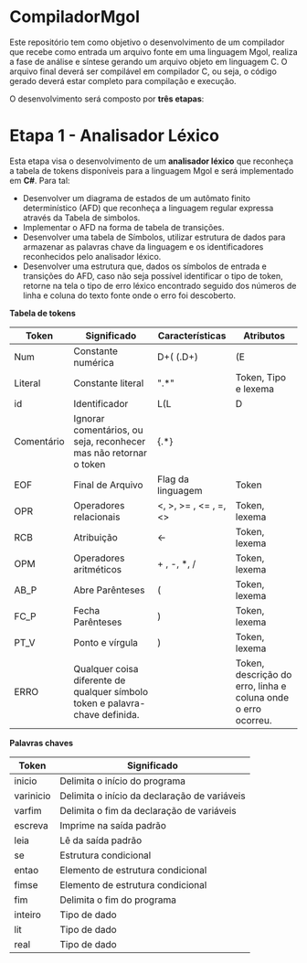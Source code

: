 # CompiladorMgol
Este repositório tem como objetivo o desenvolvimento de um compilador que recebe como entrada um arquivo fonte em uma linguagem Mgol, realiza a fase de análise e síntese gerando um arquivo objeto em linguagem C. O arquivo final deverá ser compilável em compilador C, ou seja, o código gerado deverá estar completo para compilação e execução.

O desenvolvimento será composto por **três etapas**:

# Etapa 1 - Analisador Léxico
Esta etapa visa o desenvolvimento de um **analisador léxico** que reconheça a tabela de tokens disponíveis para a
linguagem Mgol e será implementado em **C#**.
Para tal:
- Desenvolver um diagrama de estados de um autômato finito determinístico (AFD) que reconheça a linguagem regular expressa através da Tabela de simbolos.
- Implementar o AFD na forma de tabela de transições.
- Desenvolver uma tabela de Símbolos, utilizar estrutura de dados para armazenar as palavras chave da linguagem e os identificadores reconhecidos pelo analisador léxico.
- Desenvolver uma estrutura que, dados os símbolos de entrada e transições do AFD, caso não seja possível identificar o tipo de token, retorne na tela o tipo de erro léxico encontrado seguido dos números de linha e coluna do texto fonte onde o erro foi descoberto.

**Tabela de tokens**

| Token      | Significado                                                                  | Características                   | Atributos                                                     |
|------------|------------------------------------------------------------------------------|-----------------------------------|---------------------------------------------------------------|
| Num        | Constante numérica                                                           | D+( (\.D+) | (E | e)(+ | -)?D+))? | Token, Tipo e lexema                                          |
| Literal    | Constante literal                                                            | ".*"                              | Token, Tipo e lexema                                          |
| id         | Identificador                                                                | L(L|D|_)*                         | Token, Tipo e lexema                                          |
| Comentário | Ignorar comentários, ou seja, reconhecer mas não retornar o token            | {.*}                              |                                                               |
| EOF        | Final de Arquivo                                                             | Flag da linguagem                 | Token                                                         |
| OPR        | Operadores relacionais                                                       | <, >, >= , <= , =, <>             | Token, lexema                                                 |
| RCB        | Atribuição                                                                   | <-                                | Token, lexema                                                 |
| OPM        | Operadores aritméticos                                                       | + , -, *, /                       | Token, lexema                                                 |
| AB_P       | Abre Parênteses                                                              | (                                 | Token, lexema                                                 |
| FC_P       | Fecha Parênteses                                                             | )                                 | Token, lexema                                                 |
| PT_V       | Ponto e vírgula                                                              | )                                 | Token, lexema                                                 |
| ERRO       | Qualquer coisa diferente de qualquer símbolo token e palavra-chave definida. |                                   | Token, descrição do erro, linha e coluna onde o erro ocorreu. |
  
  
  **Palavras chaves**
  

| Token     | Significado                                  |
|-----------|----------------------------------------------|
| inicio    | Delimita o início do programa                |
| varinicio | Delimita o início da declaração de variáveis |
| varfim    | Delimita o fim da declaração de variáveis    |
| escreva   | Imprime na saída padrão                      |
| leia      | Lê da saída padrão                           |
| se        | Estrutura condicional                        |
| entao     | Elemento de estrutura condicional            |
| fimse     | Elemento de estrutura condicional            |
| fim       | Delimita o fim do programa                   |
| inteiro   | Tipo de dado                                 |
| lit       | Tipo de dado                                 |
| real      | Tipo de dado                                 |
  
